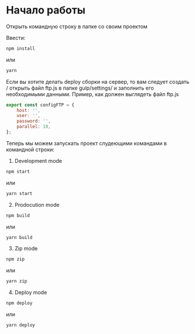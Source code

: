 # Начало работы

Открыть командную строку в папке со своим проектом

Ввести:

```sh
npm install
```

или

```sh
yarn
```

Если вы хотите делать deploy сборки на сервер, то вам следует создать / открыть файл ftp.js в папке gulp/settings/ и заполнить его необходимыми данными. Пример, как должен выглядеть файл ftp.js

```javascript
export const configFTP = {
	host: '',
	user: '',
	password: '',
	parallel: 10,
};
```

Теперь мы можем запускать проект слудеющими командами в командной строки:

1. Development mode

```sh
npm start
```

или

```sh
yarn start
```

2. Prodocution mode

```sh
npm build
```

или

```sh
yarn build
```

3. Zip mode

```sh
npm zip
```

или

```sh
yarn zip
```

4. Deploy mode

```sh
npm deploy
```

или

```sh
yarn deploy
```
